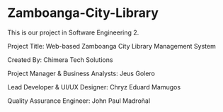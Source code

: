 # Zamboanga-City-Library
This is our project in Software Engineering 2.

Project Title:
    Web-based Zamboanga City Library Management System
    
Created By:
    Chimera Tech Solutions

Project Manager & Business Analysts: Jeus Golero

Lead Developer & UI/UX Designer: Chryz Eduard Mamugos

Quality Assurance Engineer: John Paul Madroñal
